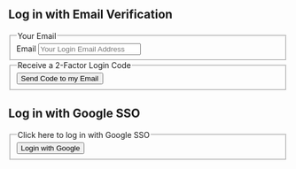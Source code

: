 ## Log in with Email Verification

<form action="login">
<input type="hidden" name="service" value="email">
  <fieldset>
    <legend>Your Email</legend>
    <label for="email">Email</label>
    <input type="email" name="email" id="email" placeholder="Your Login Email Address" defaultValue="${email}" required />
  </fieldset>
  <fieldset>
    <legend>Receive a 2-Factor Login Code</legend>
    <button type="submit">Send Code to my Email</button>
  </fieldset>
</form>


## Log in with Google SSO
<form action="login">
<input type="hidden" name="service" value="google">
  <fieldset>
    <legend>Click here to log in with Google SSO</legend>
    <button type="submit">Login with Google</button>
  </fieldset>
</form>
